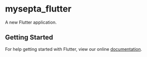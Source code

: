 # mysepta_flutter

A new Flutter application.

## Getting Started

For help getting started with Flutter, view our online
[documentation](https://flutter.io/).

